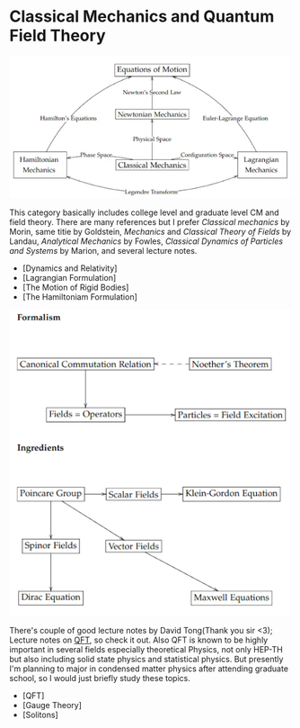 # Classical Mechanics and Quantum Field Theory

![Map of CM](/assets/img/mapcm.png)

This category basically includes college level and graduate level CM and field theory. There are many references but I prefer *Classical mechanics* by Morin, same titie by Goldstein, *Mechanics* and *Classical Theory of Fields* by Landau, *Analytical Mechanics* by Fowles, *Classical Dynamics of Particles and Systems* by Marion, and several lecture notes.

- [Dynamics and Relativity]
- [Lagrangian Formulation]
- [The Motion of Rigid Bodies]
- [The Hamiltoniam Formulation]


![Map of QFT](/assets/img/mapqft.png)

There's couple of good lecture notes by David Tong(Thank you sir <3); Lecture notes on [QFT](https://www.damtp.cam.ac.uk/user/tong/qft.html), so check it out. Also QFT is known to be highly important in several fields especially theoretical Physics, not only HEP-TH but also including solid state physics and statistical physics. But presently I'm planning to major in condensed matter physics after attending graduate school, so I would just briefly study these topics.

- [QFT]
- [Gauge Theory]
- [Solitons]